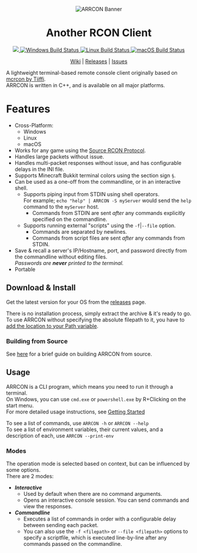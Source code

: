 <p align="center">
  <img
       src="https://i.imgur.com/yARb4DV.png"
       alt="ARRCON Banner"
  />
  <h1 align="center">Another RCON Client</h1>
</p>  
<p align="center">
<p align="center">
  <a href="https://github.com/radj307/ARRCON/releases">
    <img src="https://img.shields.io/github/release/radj307/ARRCON.svg" />
  </a>
  <a href="https://github.com/radj307/ARRCON/actions">
    <img src="https://github.com/radj307/ARRCON/actions/workflows/Windows.yml/badge.svg" alt="Windows Build Status"></img>
    <img src="https://github.com/radj307/ARRCON/actions/workflows/Linux.yml/badge.svg" alt="Linux Build Status"></img>
    <img src="https://github.com/radj307/ARRCON/actions/workflows/macOS.yml/badge.svg" alt="macOS Build Status"></img>
  </a>
</p>
<p align="center">
  <a href="https://github.com/radj307/ARRCON/wiki">Wiki</a>&nbsp|&nbsp<a href="https://github.com/radj307/ARRCON/releases">Releases</a>&nbsp|&nbsp<a href="https://github.com/radj307/ARRCON/issues">Issues</a>
</p>

A lightweight terminal-based remote console client originally based on [mcrcon by Tiiffi](https://github.com/Tiiffi/mcrcon).  
ARRCON is written in C++, and is available on all major platforms.  

# Features
  - Cross-Platform:
    - Windows
    - Linux
    - macOS  
  - Works for any game using the [Source RCON Protocol](https://developer.valvesoftware.com/wiki/Source_RCON_Protocol).
  - Handles large packets without issue.
  - Handles multi-packet responses without issue, and has configurable delays in the INI file.
  - Supports Minecraft Bukkit terminal colors using the section sign `§`.
  - Can be used as a one-off from the commandline, or in an interactive shell.
    - Supports piping input from STDIN using shell operators.  
      For example; `echo "help" | ARRCON -S myServer` would send the `help` command to the `myServer` host.
        - Commands from STDIN are sent _after_ any commands explicitly specified on the commandline.
    - Supports running external "scripts" using the `-f`\|`--file` option.
      - Commands are separated by newlines.
      - Commands from script files are sent _after_ any commands from STDIN.
  - Save & recall a server's IP/Hostname, port, and password directly from the commandline without editing files.  
    _Passwords are __never__ printed to the terminal._
  - Portable
    


## Download & Install
Get the latest version for your OS from the [releases](https://github.com/radj307/ARRCON/releases) page.

There is no installation process, simply extract the archive & it's ready to go.  
To use ARRCON without specifying the absolute filepath to it, you have to [add the location to your Path variable](https://github.com/radj307/ARRCON/wiki/Adding-To-Path).

### Building from Source
See [here](https://github.com/radj307/ARRCON/wiki/Building-from-Source) for a brief guide on building ARRCON from source.


## Usage
ARRCON is a CLI program, which means you need to run it through a terminal.  
On Windows, you can use `cmd.exe` or `powershell.exe` by R+Clicking on the start menu.  
For more detailed usage instructions, see [Getting Started](https://github.com/radj307/ARRCON/wiki)

To see a list of commands, use `ARRCON -h` or `ARRCON --help`  
To see a list of environment variables, their current values, and a description of each, use `ARRCON --print-env`


### Modes
The operation mode is selected based on context, but can be influenced by some options.  
There are 2 modes:
- ___Interactive___
  - Used by default when there are no command arguments.
  - Opens an interactive console session. You can send commands and view the responses.
- ___Commandline___
  - Executes a list of commands in order with a configurable delay between sending each packet.
  - You can also use the `-f <filepath>` or `--file <filepath>` options to specify a scriptfile, which is executed line-by-line after any commands passed on the commandline.
